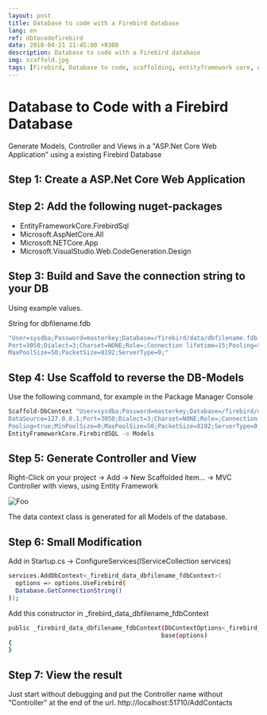 ```yaml
---
layout: post
title: Database to code with a Firebird database
lang: en
ref: dbtocodefirebird
date: 2018-04-21 11:45:00 +0300
description: Database to code with a Firebird database
img: scaffold.jpg
tags: [Firebird, Database to code, scaffolding, entityframework core, ASP.Net Core]
---
```


# Database to Code with a Firebird Database
Generate Models, Controller and Views in a "ASP.Net Core Web Application" using a existing Firebird Database

## Step 1: Create a ASP.Net Core Web Application

## Step 2: Add the following nuget-packages
- EntityFrameworkCore.FirebirdSql
- Microsoft.AspNetCore.All
- Microsoft.NETCore.App
- Microsoft.VisualStudio.Web.CodeGeneration.Design

## Step 3: Build and Save the connection string to your DB 
Using example values.

String for dbfilename.fdb 
```sh
"User=sysdba;Password=masterkey;Database=/firebird/data/dbfilename.fdb;DataSource=127.0.0.1;
Port=3050;Dialect=3;Charset=NONE;Role=;Connection lifetime=15;Pooling=true;MinPoolSize=0;
MaxPoolSize=50;PacketSize=8192;ServerType=0;"
```

## Step 4: Use Scaffold to reverse the DB-Models
Use the following command, for example in the Package Manager Console
```sh
Scaffold-DbContext "User=sysdba;Password=masterkey;Database=/firebird/data/dbfilename.fdb;
DataSource=127.0.0.1;Port=3050;Dialect=3;Charset=NONE;Role=;Connection lifetime=15;
Pooling=true;MinPoolSize=0;MaxPoolSize=50;PacketSize=8192;ServerType=0;"
EntityFrameworkCore.FirebirdSQL -o Models
```

## Step 5: Generate Controller and View
Right-Click on your project -> Add -> New Scaffolded Item...
-> MVC Controller with views, using Entity Framework

![Foo](http://pierrewilken.de/assets/img/dbtocode_fb.png)

The data context class is generated for all Models of the database.

## Step 6: Small Modification
Add in Startup.cs -> ConfigureServices(IServiceCollection services)
 ```sh           
services.AddDbContext<_firebird_data_dbfilename_fdbContext>(
   options => options.UseFirebird(
   Database.GetConnectionString()
 ));
```

Add this constructor in _firebird_data_dbfilename_fdbContext
 ```sh    
public _firebird_data_dbfilename_fdbContext(DbContextOptions<_firebird_data_dbfilename_fdbContext> options) 
                                            base(options)
{            
}
```

## Step 7: View the result
Just start without debugging and put the Controller name without "Controller" at the end of the url.
http://localhost:51710/AddContacts

